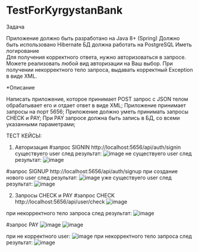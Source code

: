 # TestForKyrgystanBank
Задача 

Приложение должно быть разработано на Java 8+ (Spring)
Должно быть использовано Hibernate
БД должна работать на PostgreSQL
Иметь логирование  
Для получения корректного ответа, нужно авторизоваться в запросе. Можете реализовать любой вид авторизации на Ваш выбор.
При получении некорректного тело запроса, выдавать корректный Exception в виде XML. 

  *Описание 
  
Написать приложение, которое принимает POST  запрос с JSON телом обрабатывает его и отдает ответ в виде XML;
Приложение принимает запросы на порт 5656;
Приложение должно уметь принимать запросы CHECK и PAY;
При PAY запросе должна быть запись в БД, со всеми указанными параметрами;

ТЕСТ КЕЙСЫ:

1) Авторизация
#запрос SIGNIN
http://localhost:5656/api/auth/signin
cуществуего user cлед результат:
![image](https://user-images.githubusercontent.com/36571539/148672854-7b69feca-f3d8-4470-a882-a217daf0ec2a.png)
не cуществуего user cлед результат:
![image](https://user-images.githubusercontent.com/36571539/148672484-62af1117-c178-4e16-9cf8-32a63d1c60a0.png)

#запрос SIGNUP
http://localhost:5656/api/auth/signup
   при создание нового user cлед результат:
   ![image](https://user-images.githubusercontent.com/36571539/148672524-a2970e19-c7d2-4fee-92c6-b2084ed3a923.png)
   уже cуществуего user cлед результат:
   ![image](https://user-images.githubusercontent.com/36571539/148672552-72916c64-afa4-4764-a44e-d8fa56d55960.png)
   
2) Запросы CHECK и PAY
#запрос CHECK
http://localhost:5656/api/user/check
![image](https://user-images.githubusercontent.com/36571539/148672617-cd2cad60-80f3-4d39-9e69-69424b205da8.png)

при некорректного тело запроса cлед результат:
![image](https://user-images.githubusercontent.com/36571539/148672624-daf6352f-aa90-4ba7-9642-3f32f0011a2b.png)

#запрос PAY
![image](https://user-images.githubusercontent.com/36571539/148672663-acdc1e82-62f6-4bd5-937c-7f5c2f9d92b3.png)
![image](https://user-images.githubusercontent.com/36571539/148672685-424a19a0-a7d3-4384-b7e5-9cb9b30a1977.png)

при не корректного user:
![image](https://user-images.githubusercontent.com/36571539/148672737-006a987f-f869-43e3-a508-b707370b3bdb.png)
при некорректного тело запроса cлед результат:
![image](https://user-images.githubusercontent.com/36571539/148672814-98120860-e911-4575-a81d-75f524416713.png)





